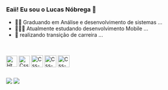 ### Eaii! Eu sou o Lucas Nóbrega  👋



- 🏄🏽 Graduando em Análise e desenvolvimento de sistemas ...
- 👨🏽‍💻 Atualmente estudando desenvolvimento Mobile ...
- 🧞 realizando transição de carreira ...

##
  
<div style="display": inline_block"><br>
<img align="center" alt="Html_5" height="30" widt="48" src="https://cdn.jsdelivr.net/gh/devicons/devicon@latest/icons/html5/html5-original.svg">
<img align="center" alt="Css-3" height="30" widt="48" src="https://cdn.jsdelivr.net/gh/devicons/devicon@latest/icons/css3/css3-original.svg">
<img align="center" alt="Css-3" height="32" widt="60" src="https://cdn.jsdelivr.net/gh/devicons/devicon@latest/icons/java/java-plain.svg">
<img align="center" alt="Css-3" height="32" widt="60" src="https://cdn.jsdelivr.net/gh/devicons/devicon@latest/icons/mysql/mysql-original-wordmark.svg">
<img align="center" alt="Css-3" height="32" widt="60" src="https://cdn.jsdelivr.net/gh/devicons/devicon@latest/icons/python/python-original.svg">
</div>

##

<div>
  <a href= "mailto:lucas.nobrega0002@gmail.com"><img src="https://img.shields.io/badge/Gmail-D14836?style=for-the-badge&logo=gmail&logoColor=white" target="_blank"></a>
  <a href= "https://www.linkedin.com/in/lucas-n%C3%B3brega-646a3b223/" target="_blank"><img src="https://img.shields.io/badge/LinkedIn-0077B5?style=for-the-badge&logo=linkedin&logoColor=white" target="_blank"></a>
</div>
